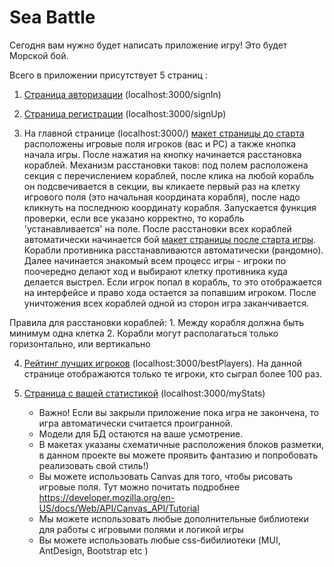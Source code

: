 # Sea Battle

Сегодня вам нужно будет написать приложение игру! Это будет Морской бой.

 Всего в приложении присутствует 5 страниц :

 1. [Страница авторизации](./misc/images/Signin_Page.png)  (localhost:3000/signIn)

 2. [Страница регистрации](./misc/images/Signup_Page.png) (localhost:3000/signUp)

 3. На главной странице (localhost:3000/) [макет страницы до старта](./misc/images/Main_Page.png) расположены игровые поля игроков (вас и PC) а также кнопка начала игры. После нажатия на кнопку начинается расстановка кораблей. Механизм расстановки таков: под полем расположена секция с перечислением кораблей, после клика на любой корабль он подсвечивается в секции, вы кликаете первый раз на клетку игрового поля (это начальная координата корабля), после надо кликнуть на последнюю координату корабля. Запускается функция проверки, если все указано корректно, то корабль 'устанавливается' на поле. После расстановки всех кораблей автоматически начинается бой [макет страницы после старта игры](./misc/images/Main_Page_startGame.png). Корабли противника расстанавливаются автоматически (рандомно). Далее начинается знакомый всем процесс игры - игроки по поочередно делают ход и выбирают клетку противника куда делается выстрел. Если игрок попал в корабль, то это отображается на интерфейсе и право хода остается за попавшим игроком. После уничтожения всех кораблей одной из сторон игра заканчивается.

  Правила для  расстановки кораблей:
     1. Между корабля должна быть минимум одна клетка
     2. Корабли могут располагаться только горизонтально, или вертикально

 4. [Рейтинг лучших игроков](./misc/images/BestPlayers_Page.png) (localhost:3000/bestPlayers). На данной странице отображаются только те игроки, кто сыграл более 100 раз.
 5. [Страница с вашей статистикой](./misc/images/MyState_Page.png) (localhost:3000/myStats)

     - Важно! Если вы закрыли приложение пока игра не закончена, то игра автоматически считается проигранной.
     - Модели для БД остаются на ваше усмотрение.
     - В макетах указаны схематичные расположения блоков разметки, в данном проекте вы можете проявить фантазию и попробовать реализовать свой стиль!)
     - Вы можете использовать Canvas для того, чтобы рисовать игровые поля. Тут можно почитать подробнее https://developer.mozilla.org/en-US/docs/Web/API/Canvas_API/Tutorial
     - Мы можете использовать любые дополнительные библиотеки для работы с игровыми полями и логикой игры
     - Вы можете использовать любые css-бибилиотеки (MUI, AntDesign, Bootstrap etc )
